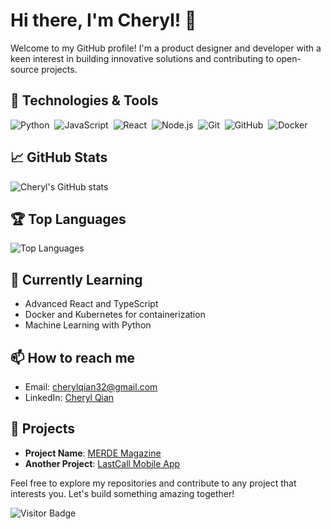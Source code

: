 # Hi there, I'm Cheryl! 👋

Welcome to my GitHub profile! I'm a product designer and developer with a keen interest in building innovative solutions and contributing to open-source projects.

## 🔧 Technologies & Tools

![Python](https://img.shields.io/badge/-Python-05122A?style=flat&logo=python)&nbsp;
![JavaScript](https://img.shields.io/badge/-JavaScript-05122A?style=flat&logo=javascript)&nbsp;
![React](https://img.shields.io/badge/-React-05122A?style=flat&logo=react)&nbsp;
![Node.js](https://img.shields.io/badge/-Node.js-05122A?style=flat&logo=node.js)&nbsp;
![Git](https://img.shields.io/badge/-Git-05122A?style=flat&logo=git)&nbsp;
![GitHub](https://img.shields.io/badge/-GitHub-05122A?style=flat&logo=github)&nbsp;
![Docker](https://img.shields.io/badge/-Docker-05122A?style=flat&logo=docker)&nbsp;

## 📈 GitHub Stats

![Cheryl's GitHub stats](https://github-readme-stats.vercel.app/api?username=cheryl-qian&show_icons=true&theme=radical)

## 🏆 Top Languages

![Top Languages](https://github-readme-stats.vercel.app/api/top-langs/?username=cheryl-qian&layout=compact&theme=radical)

## 🌱 Currently Learning

- Advanced React and TypeScript
- Docker and Kubernetes for containerization
- Machine Learning with Python

## 📫 How to reach me

- Email: [cherylqian32@gmail.com](mailto:cherylqian32@gmail.com)
- LinkedIn: [Cheryl Qian](https://www.linkedin.com/in/cheryl-qian)

## 🚀 Projects

- **Project Name**: [MERDE Magazine](merdemagazine.com)
- **Another Project**: [LastCall Mobile App](https://www.figma.com/design/BowYQgOD2MHb1a5MwvYiwR/LastCall?node-id=0-1&t=3xItjWcVnRLVdIJX-1)

Feel free to explore my repositories and contribute to any project that interests you. Let's build something amazing together!

![Visitor Badge](https://visitor-badge.laobi.icu/badge?page_id=cheryl-qian.cheryl-qian)
